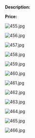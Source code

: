 **Description:**

**Price:**

![455.jpg](../images/455.jpg)

![456.jpg](../images/456.jpg)

![457.jpg](../images/457.jpg)

![458.jpg](../images/458.jpg)

![459.jpg](../images/459.jpg)

![460.jpg](../images/460.jpg)

![461.jpg](../images/461.jpg)

![462.jpg](../images/462.jpg)

![463.jpg](../images/463.jpg)

![464.jpg](../images/464.jpg)

![465.jpg](../images/465.jpg)

![466.jpg](../images/466.jpg)